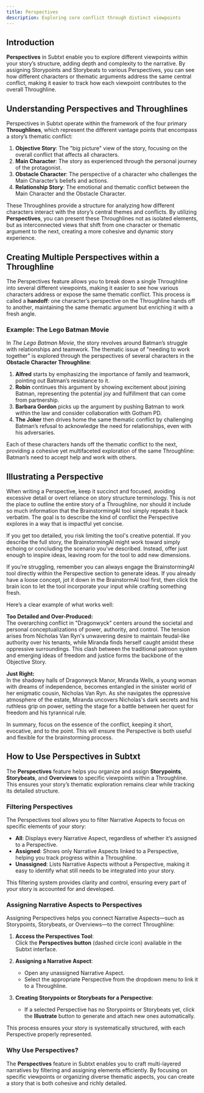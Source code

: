 ```yaml
---
title: Perspectives
description: Exploring core conflict through distinct viewpoints
---
```


## Introduction

**Perspectives** in Subtxt enable you to explore different viewpoints within your story’s structure, adding depth and complexity to the narrative. By assigning Storypoints and Storybeats to various Perspectives, you can see how different characters or thematic arguments address the same central conflict, making it easier to track how each viewpoint contributes to the overall Throughline.

## Understanding Perspectives and Throughlines

Perspectives in Subtxt operate within the framework of the four primary **Throughlines**, which represent the different vantage points that encompass a story’s thematic conflict:

1. **Objective Story**: The "big picture" view of the story, focusing on the overall conflict that affects all characters.
2. **Main Character**: The story as experienced through the personal journey of the protagonist.
3. **Obstacle Character**: The perspective of a character who challenges the Main Character’s beliefs and actions.
4. **Relationship Story**: The emotional and thematic conflict between the Main Character and the Obstacle Character.

These Throughlines provide a structure for analyzing how different characters interact with the story’s central themes and conflicts. By utilizing **Perspectives**, you can present these Throughlines not as isolated elements, but as interconnected views that shift from one character or thematic argument to the next, creating a more cohesive and dynamic story experience.

## Creating Multiple Perspectives within a Throughline

The Perspectives feature allows you to break down a single Throughline into several different viewpoints, making it easier to see how various characters address or expose the same thematic conflict. This process is called a **handoff**: one character’s perspective on the Throughline hands off to another, maintaining the same thematic argument but enriching it with a fresh angle.

### Example: The Lego Batman Movie

In *The Lego Batman Movie*, the story revolves around Batman’s struggle with relationships and teamwork. The thematic issue of "needing to work together" is explored through the perspectives of several characters in the **Obstacle Character Throughline**:

1. **Alfred** starts by emphasizing the importance of family and teamwork, pointing out Batman’s resistance to it.
2. **Robin** continues this argument by showing excitement about joining Batman, representing the potential joy and fulfillment that can come from partnership.
3. **Barbara Gordon** picks up the argument by pushing Batman to work within the law and consider collaboration with Gotham PD.
4. **The Joker** then drives home the same thematic conflict by challenging Batman’s refusal to acknowledge the need for relationships, even with his adversaries.

Each of these characters hands off the thematic conflict to the next, providing a cohesive yet multifaceted exploration of the same Throughline: Batman’s need to accept help and work with others.

## Illustrating a Perspective  

When writing a Perspective, keep it succinct and focused, avoiding excessive detail or overt reliance on story structure terminology. This is not the place to outline the entire story of a Throughline, nor should it include so much information that the BrainstormingAI tool simply repeats it back verbatim. The goal is to describe the kind of conflict the Perspective explores in a way that is impactful yet concise.  

If you get too detailed, you risk limiting the tool's creative potential. If you describe the full story, the BrainstormingAI might work toward simply echoing or concluding the scenario you've described. Instead, offer just enough to inspire ideas, leaving room for the tool to add new dimensions.  

If you’re struggling, remember you can always engage the BrainstormingAI tool directly within the Perspective section to generate ideas. If you already have a loose concept, jot it down in the BrainstormAI tool first, then click the brain icon to let the tool incorporate your input while crafting something fresh.  

Here’s a clear example of what works well:  

**Too Detailed and Over-Produced:**  
The overarching conflict in "Dragonwyck" centers around the societal and personal conceptualizations of power, authority, and control. The tension arises from Nicholas Van Ryn's unwavering desire to maintain feudal-like authority over his tenants, while Miranda finds herself caught amidst these oppressive surroundings. This clash between the traditional patroon system and emerging ideas of freedom and justice forms the backbone of the Objective Story.  

**Just Right:**  
In the shadowy halls of Dragonwyck Manor, Miranda Wells, a young woman with dreams of independence, becomes entangled in the sinister world of her enigmatic cousin, Nicholas Van Ryn. As she navigates the oppressive atmosphere of the estate, Miranda uncovers Nicholas's dark secrets and his ruthless grip on power, setting the stage for a battle between her quest for freedom and his tyrannical rule.  

In summary, focus on the essence of the conflict, keeping it short, evocative, and to the point. This will ensure the Perspective is both useful and flexible for the brainstorming process.

## How to Use Perspectives in Subtxt

The **Perspectives** feature helps you organize and assign **Storypoints**, **Storybeats**, and **Overviews** to specific viewpoints within a Throughline. This ensures your story’s thematic exploration remains clear while tracking its detailed structure.

### Filtering Perspectives

The Perspectives tool allows you to filter Narrative Aspects to focus on specific elements of your story:  

- **All**: Displays every Narrative Aspect, regardless of whether it’s assigned to a Perspective.  
- **Assigned**: Shows only Narrative Aspects linked to a Perspective, helping you track progress within a Throughline.  
- **Unassigned**: Lists Narrative Aspects without a Perspective, making it easy to identify what still needs to be integrated into your story.

This filtering system provides clarity and control, ensuring every part of your story is accounted for and developed.

### Assigning Narrative Aspects to Perspectives

Assigning Perspectives helps you connect Narrative Aspects—such as Storypoints, Storybeats, or Overviews—to the correct Throughline:

1. **Access the Perspectives Tool**:  
   Click the **Perspectives button** (dashed circle icon) available in the Subtxt interface.

2. **Assigning a Narrative Aspect**:  
   - Open any unassigned Narrative Aspect.  
   - Select the appropriate Perspective from the dropdown menu to link it to a Throughline.  

3. **Creating Storypoints or Storybeats for a Perspective**:  
   - If a selected Perspective has no Storypoints or Storybeats yet, click the **Illustrate** button to generate and attach new ones automatically.  

This process ensures your story is systematically structured, with each Perspective properly represented.

### Why Use Perspectives?

The **Perspectives** feature in Subtxt enables you to craft multi-layered narratives by filtering and assigning elements efficiently. By focusing on specific viewpoints or organizing diverse thematic aspects, you can create a story that is both cohesive and richly detailed.